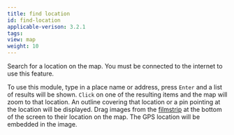 ```yaml
---
title: find location
id: find-location
applicable-verison: 3.2.1
tags: 
view: map
weight: 10
---
```


Search for a location on the map. You must be connected to the internet to use this feature.

To use this module, type in a place name or address, press `Enter` and a list of results will be shown. `Click` on one of the resulting items and the map will zoom to that location. An outline covering that location or a pin pointing at the location will be displayed. Drag images from the [filmstrip](../shared/filmstrip.md) at the bottom of the screen to their location on the map. The GPS location will be embedded in the image.

